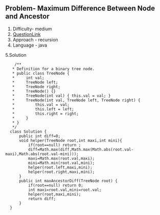 ## Problem- Maximum Difference Between Node and Ancestor
1. Difficulty- medium
2. [QuestionLink](https://leetcode.com/problems/maximum-difference-between-node-and-ancestor/description/)
3. Approach -  recursion
4. Language - java


5.Solution
 
       
        /**
       * Definition for a binary tree node.
       * public class TreeNode {
       *     int val;
       *     TreeNode left;
       *     TreeNode right;
       *     TreeNode() {}
       *     TreeNode(int val) { this.val = val; }
       *     TreeNode(int val, TreeNode left, TreeNode right) {
       *         this.val = val;
       *         this.left = left;
       *         this.right = right;
       *     }
       * }
       */
      class Solution {
          public int diff=0;
          void helper(TreeNode root,int maxi,int mini){
              if(root==null) return ;
              diff=Math.max(diff,Math.max(Math.abs(root.val-maxi),Math.abs(root.val-mini)));
              maxi=Math.max(root.val,maxi);
              mini=Math.min(root.val,mini);
              helper(root.left,maxi,mini);
              helper(root.right,maxi,mini);
          }
          public int maxAncestorDiff(TreeNode root) {
              if(root==null) return 0;
              int maxi=root.val,mini=root.val;
              helper(root,maxi,mini);
              return diff;
          }
      }
